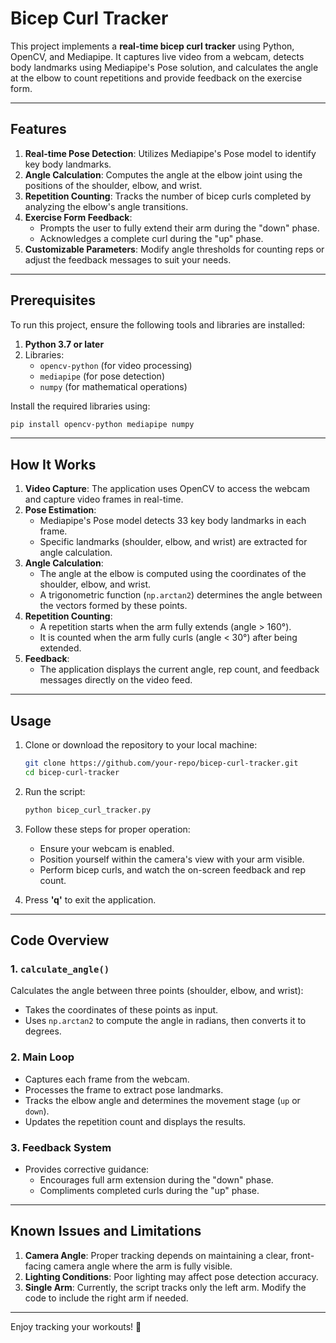 # **Bicep Curl Tracker**

This project implements a **real-time bicep curl tracker** using Python, OpenCV, and Mediapipe. It captures live video from a webcam, detects body landmarks using Mediapipe's Pose solution, and calculates the angle at the elbow to count repetitions and provide feedback on the exercise form.

---

## **Features**

1. **Real-time Pose Detection**: Utilizes Mediapipe's Pose model to identify key body landmarks.
2. **Angle Calculation**: Computes the angle at the elbow joint using the positions of the shoulder, elbow, and wrist.
3. **Repetition Counting**: Tracks the number of bicep curls completed by analyzing the elbow's angle transitions.
4. **Exercise Form Feedback**:
   - Prompts the user to fully extend their arm during the "down" phase.
   - Acknowledges a complete curl during the "up" phase.
5. **Customizable Parameters**: Modify angle thresholds for counting reps or adjust the feedback messages to suit your needs.

---

## **Prerequisites**

To run this project, ensure the following tools and libraries are installed:

1. **Python 3.7 or later**
2. Libraries:
   - `opencv-python` (for video processing)
   - `mediapipe` (for pose detection)
   - `numpy` (for mathematical operations)

Install the required libraries using:
```bash
pip install opencv-python mediapipe numpy
```

---

## **How It Works**

1. **Video Capture**: The application uses OpenCV to access the webcam and capture video frames in real-time.
2. **Pose Estimation**:
   - Mediapipe's Pose model detects 33 key body landmarks in each frame.
   - Specific landmarks (shoulder, elbow, and wrist) are extracted for angle calculation.
3. **Angle Calculation**:
   - The angle at the elbow is computed using the coordinates of the shoulder, elbow, and wrist.
   - A trigonometric function (`np.arctan2`) determines the angle between the vectors formed by these points.
4. **Repetition Counting**:
   - A repetition starts when the arm fully extends (angle > 160°).
   - It is counted when the arm fully curls (angle < 30°) after being extended.
5. **Feedback**:
   - The application displays the current angle, rep count, and feedback messages directly on the video feed.

---

## **Usage**

1. Clone or download the repository to your local machine:
   ```bash
   git clone https://github.com/your-repo/bicep-curl-tracker.git
   cd bicep-curl-tracker
   ```
2. Run the script:
   ```bash
   python bicep_curl_tracker.py
   ```
3. Follow these steps for proper operation:
   - Ensure your webcam is enabled.
   - Position yourself within the camera's view with your arm visible.
   - Perform bicep curls, and watch the on-screen feedback and rep count.

4. Press **'q'** to exit the application.

---

## **Code Overview**

### 1. **`calculate_angle()`**
Calculates the angle between three points (shoulder, elbow, and wrist):
- Takes the coordinates of these points as input.
- Uses `np.arctan2` to compute the angle in radians, then converts it to degrees.

### 2. **Main Loop**
- Captures each frame from the webcam.
- Processes the frame to extract pose landmarks.
- Tracks the elbow angle and determines the movement stage (`up` or `down`).
- Updates the repetition count and displays the results.

### 3. **Feedback System**
- Provides corrective guidance:
  - Encourages full arm extension during the "down" phase.
  - Compliments completed curls during the "up" phase.

---



## **Known Issues and Limitations**

1. **Camera Angle**: Proper tracking depends on maintaining a clear, front-facing camera angle where the arm is fully visible.
2. **Lighting Conditions**: Poor lighting may affect pose detection accuracy.
3. **Single Arm**: Currently, the script tracks only the left arm. Modify the code to include the right arm if needed.

---




Enjoy tracking your workouts! 💪
